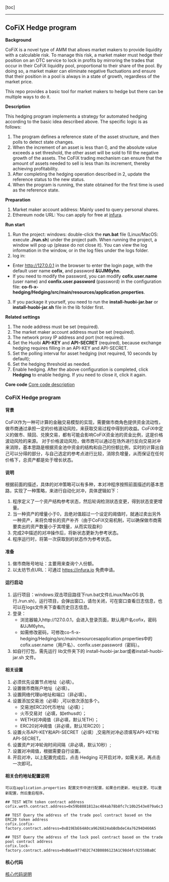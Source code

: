 [toc]

***
## CoFiX Hedge program
**Background**

CoFiX is a novel type of AMM that allows market makers to provide liquidity with a calculable risk. To manage this risk, a market maker must hedge their position on an OTC service to lock in profits by mirroring the trades that occur in their CoFiX liquidity pool, proportional to their share of the pool. By doing so, a market maker can eliminate negative fluctuations and ensure that their position in a pool is always in  a state of growth, regardless of the market price.  

This repo provides a basic tool for market makers to hedge but there can be multiple ways to do it. 

**Description**

This hedging program implements a strategy for automated hedging according to the basic idea described above. The specific logic is as follows:

1. The program defines a reference state of the asset structure, and then polls to detect state changes.
2. When the increment of an asset is less than 0, and the absolute value exceeds a set threshold,  the other asset will be sold to fill the negative growth of the assets. The CoFiX trading mechanism can ensure that the amount of assets needed to sell is less than its increment, thereby achieving profitability.
3. After completing the hedging operation described in 2, update the reference status to the new status. 
4. When the program is running, the state obtained for the first time is used as the reference state.

**Preparation**

1. Market maker account address: Mainly used to query personal shares.
2. Ethereum node URL: You can apply for free at [infura](https://infura.io).

**Run start**

1. Run the project:  windows: double-click the **run.bat** file (Linux/MacOS: execute **./run.sh**) under the project path. When running the project, a window will pop up (please do not close it). You can view the log information in the window, or in the log files under the logs folder.
2. log in:
- Enter http://127.0.0.1 in the browser to enter the login page, with the default user name **cofix**, and password **&UJM6yhn**.
- If you need to modify the password, you can modify **cofix.user.name** (user name) and **confix.user.password** (password) in the configuration file: **co-fi-x-hedging/Hedging/src/main/resources/application.properties**.
3. If you package it yourself, you need to run the **install-huobi-jar.bar** or **install-huobi-jar.sh** file in the lib folder first.

**Related settings**

1. The node address must be set (required).
2. The market maker account address must be set (required).
3. The network proxy IP address and port (not required).
4. Set the Huobi **API-KEY** and **API-SECRET** (required), because exchange hedging requires filling in an API-KEY and API-SECRET.
5. Set the polling interval for asset hedging (not required, 10 seconds by default);
6. Set the hedging threshold as needed.
7. Enable hedging.  After the above configuration is completed, click **Hedging** to enable hedging. If you need to close it, click it again.

**Core code**
[Core code description](https://github.com/Computable-Finance/CoFiX-hedger/blob/master/Hedging/README.md)

### CoFiX Hedge program

#### 背景
CoFiX作为一种可计算的金融交易模型的实现，需要做市商角色提供资金流动性，做市商通过承担一定的价格波动风险，来获取交易过程中得到的收益。CoFiX中定义的做市、赎回、兑换交易，都有可能会影响CoFiX资金池的资金比例，这是价格波动风险的来源。
对于价格波动风险，做市商可以通过在场外进行反向交易对冲来消除，基本思路是根据资金池中资金的结构和自己的份额比例，实时的计算出自己可以分得的部分，与自己选定的参考点进行比较，消除负增量，从而保证在任何价格下，总资产都是处于增长状态。

#### 说明
根据前面的描述，具体的对冲策略可以有多种，本对冲程序按照前面描述的基本思路，实现了一种策略，来进行自动化对冲，具体逻辑如下：
1. 程序定义了一个资产结构参考状态，然后轮询检测状态变更，得到状态变更增量。
2. 当一种资产的增量小于0，且绝对值超过一个设定的阈值时，就通过卖出另外一种资产，来将负增长的资产补齐（由于CoFiX交易机制，可以确保做市商需要卖出的资产数量小于其增量，从而实现盈利）
3. 完成2中描述的对冲操作后，将新状态更新为参考状态。
4. 程序运行时，将第一次获取到的状态作为参考状态。

#### 准备

1. 做市商账号地址：主要用来查询个人份额。
2. 以太坊节点URL：可通过 https://infura.io 免费申请。

#### 运行启动

1. 运行项目：windows:双击项目路径下run.bat文件(Linux/MacOS:执行./run.sh)，运行项目，会弹出窗口，请勿关闭，可在窗口查看日志信息，也可以在logs文件夹下查看历史日志信息。
2. 登录：
   * 浏览器输入http://127.0.0.1，会进入登录页面，默认用户名cofix，密码&UJM6yhn。
   * 如需修改密码，可修改co-fi-x-hedging/Hedging/src/main/resourcesapplication.properties中的cofix.user.name（用户名）、confix.user.password（密码）。
3. 如自行打包，需先运行 lib文件夹下的 install-huobi-jar.bar或者install-huobi-jar.sh 文件。


#### 相关设置

1. 必须优先设置节点地址（必填）。
2. 设置做市商账户地址（必填）。
3. 设置网络代理ip地址和端口（非必填）。
4. 设置添加交易池（必填）,可以依次添加多个。
   * 交易池ERC20代币地址（必填）；
   * 火币交易对（必填，如ethusdt）；
   * WETH对冲阈值（非必填，默认1ETH）；
   * ERC20对冲阈值（非必填，默认1ERC20）；
5. 设置火币API-KEY和API-SECRET（必填）,交易所对冲必须填写API-KEY和API-SECRET。 
6. 设置资产对冲轮询时间间隔（非必填，默认10秒）;
7. 设置对冲阈值，根据需要自行设置。
8. 开启对冲，以上配置完成后，点击 Hedging 可开启对冲，如需关闭，再点击一次即可。

#### 相关合约地址配置说明
	可以在application.properties 配置文件中进行配置，如果合约更新，地址变更，可以重新配置，然后重启程序。
```properties
## TEST WETH token contract address
cofix.weth.contract.address=0x59b8881812ac484ab78b8fc7c10b2543e079a6c3

## TEST Query the address of the trade pool contract based on the ERC20 token address
cofix.icofix-factory.contract.address=0xB19EbE64A0ca9626824abBdbdeC4a76294D460A5

## TEST Query the address of the lock pool contract based on the trade pool contract address
cofix.lock-factory.contract.address=0xB6ae9774D2C743B0886123A1C98d4fc92558BaBC
```


#### 核心代码

[核心代码说明](./Hedging/README.md)

